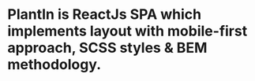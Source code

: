 # PlantIn is ReactJs SPA which implements layout with mobile-first approach, SCSS styles & BEM methodology.

